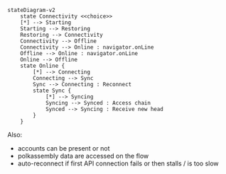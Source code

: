 ```mermaid
stateDiagram-v2
    state Connectivity <<choice>>
    [*] --> Starting
    Starting --> Restoring
    Restoring --> Connectivity
    Connectivity --> Offline
    Connectivity --> Online : navigator.onLine
    Offline --> Online : navigator.onLine
    Online --> Offline
    state Online {
        [*] --> Connecting
        Connecting --> Sync
        Sync --> Connecting : Reconnect
        state Sync {
            [*] --> Syncing
            Syncing --> Synced : Access chain
            Synced --> Syncing : Receive new head
        }
    }
```

Also:
* accounts can be present or not
* polkassembly data are accessed on the flow
* auto-reconnect if first API connection fails or then stalls / is too slow